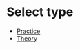 # Select type

* [Practice](learn-road/GO/practice/readme.md)
* [Theory](learn-road/GO/theory/readme.md)